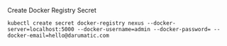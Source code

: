 Create Docker Registry Secret

```
kubectl create secret docker-registry nexus --docker-server=localhost:5000 --docker-username=admin --docker-password= --docker-email=hello@darumatic.com
```
